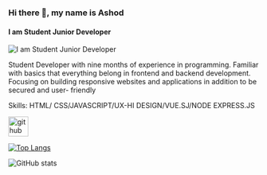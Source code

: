 ### Hi there 👋, my name is Ashod
#### I am Student Junior Developer
![I am Student Junior Developer]( )

Student Developer with nine months of experience in programming. Familiar with basics that everything belong in frontend and backend development. Focusing on building responsive websites and applications in addition to be secured and user- friendly

Skills: HTML/ CSS/JAVASCRIPT/UX-HI DESIGN/VUE.SJ/NODE EXPRESS.JS



[<img src='https://cdn.jsdelivr.net/npm/simple-icons@3.0.1/icons/github.svg' alt='github' height='40'>](https://github.com/AshodJS21)  

[![Top Langs](https://github-readme-stats.vercel.app/api/top-langs/?username=AshodJS21)](https://github.com/anuraghazra/github-readme-stats)

![GitHub stats](https://github-readme-stats.vercel.app/api?username=AshodJS21&show_icons=true)  

